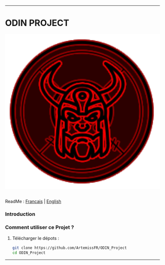 
---
# ODIN PROJECT

<p align="center">
  <img src="Documentation/.files/ODIN_logo.png" alt="ODIN Icon" width="700"/>
</p>

## 

ReadMe : [Francais](https://github.com/ArtemissFR/ODIN_Project/blob/main/Documentation/README_FR.md) | [English](https://github.com/ArtemissFR/ODIN_Project/blob/main/Documentation/README_ENG.md)

### Introduction



### Comment utiliser ce Projet ?

1. Télécharger le dépots :
   
   ```bash
   git clone https://github.com/ArtemissFR/ODIN_Project
   cd ODIN_Project
   ```

---

